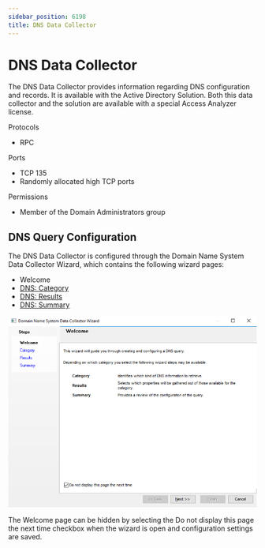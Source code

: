 ```yaml
---
sidebar_position: 6198
title: DNS Data Collector
---
```


# DNS Data Collector

The DNS Data Collector provides information regarding DNS configuration and records. It is available with the Active Directory Solution. Both this data collector and the solution are available with a special Access Analyzer license.

Protocols

* RPC

Ports

* TCP 135
* Randomly allocated high TCP ports

Permissions

* Member of the Domain Administrators group

## DNS Query Configuration

The DNS Data Collector is configured through the Domain Name System Data Collector Wizard, which contains the following wizard pages:

* Welcome
* [DNS: Category](Category "DNS: Category")
* [DNS: Results](Results "DNS: Results")
* [DNS: Summary](Summary "DNS: Summary")

![Domain Name System Data Collector Wizard Welcome page](../../../../../../../static/images/AccessAnalyzer_12.0/Content/Resources/Images/EnterpriseAuditor/Admin/DataCollector/DNS/Welcome.png "Domain Name System Data Collector Wizard Welcome page")

The Welcome page can be hidden by selecting the Do not display this page the next time checkbox when the wizard is open and configuration settings are saved.